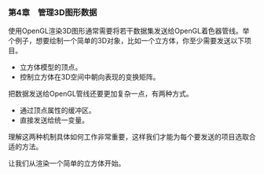 ### 第4章　管理3D图形数据

使用OpenGL渲染3D图形通常需要将若干数据集发送给OpenGL着色器管线。举个例子，想要绘制一个简单的3D对象，比如一个立方体，你至少需要发送以下项目。

+ 立方体模型的顶点。
+ 控制立方体在3D空间中朝向表现的变换矩阵。

把数据发送给OpenGL管线还要更加复杂一点，有两种方式。

+ 通过顶点属性的缓冲区。
+ 直接发送给统一变量。

理解这两种机制具体如何工作非常重要，这样我们才能为每个要发送的项目选取合适的方法。

让我们从渲染一个简单的立方体开始。

